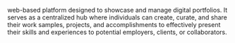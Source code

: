web-based platform designed to showcase and manage digital portfolios. It serves as a centralized hub where individuals can create, curate, and share their work samples, projects, and accomplishments to effectively present their skills and experiences to potential employers, clients, or collaborators.
